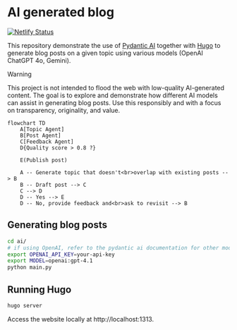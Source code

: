 # AI generated blog

[![Netlify Status](https://api.netlify.com/api/v1/badges/1a34df76-38de-42a1-8bcc-074f144a4b83/deploy-status)](https://app.netlify.com/sites/ai-generated-tech-blog/deploys)

This repository demonstrate the use of [Pydantic AI](https://ai.pydantic.dev)
together with [Hugo](https://gohugo.io/) to generate blog posts on a given
topic using various models (OpenAI ChatGPT 4o, Gemini).

> [!WARNING]
>  This project is not intended to flood the web with low-quality AI-generated
>  content. The goal is to explore and demonstrate how different AI models can
>  assist in generating blog posts. Use this responsibly and with a focus on
>  transparency, originality, and value.

```mermaid
flowchart TD
    A[Topic Agent]
    B[Post Agent]
    C[Feedback Agent]
    D{Quality score > 0.8 ?}

    E(Publish post)

    A -- Generate topic that doesn't<br>overlap with existing posts --> B
    B -- Draft post --> C
    C --> D
    D -- Yes --> E
    D -- No, provide feedback and<br>ask to revisit --> B
```

## Generating blog posts

```bash
cd ai/
# if using OpenAI, refer to the pydantic ai documentation for other models
export OPENAI_API_KEY=your-api-key
export MODEL=openai:gpt-4.1
python main.py
```

## Running Hugo

```bash
hugo server
``````

Access the website locally at http://localhost:1313.
